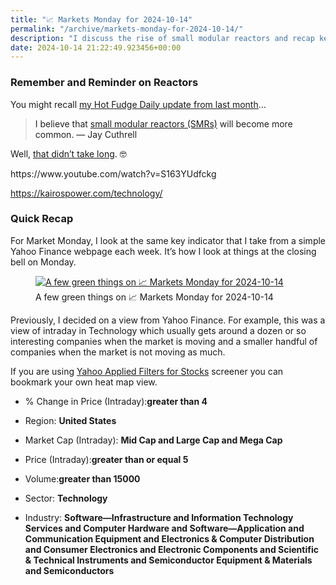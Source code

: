 ```yaml
---
title: "📈 Markets Monday for 2024-10-14"
permalink: "/archive/markets-monday-for-2024-10-14/"
description: "I discuss the rise of small modular reactors and recap key market indicators from Yahoo Finance."
date: 2024-10-14 21:22:49.923456+00:00
---
```


<h3>Remember and Reminder on Reactors</h3><p>You might recall <a target="_blank" rel="noopener noreferrer nofollow" href="https://hot.fudge.org/archive/hot-fudge-sunday-for-2024-09-22/">my Hot Fudge Daily update from last month</a>…</p><blockquote class="pullquote"><p><span style="color: rgb(34, 34, 34)">I believe that </span><a target="_blank" rel="noopener noreferrer nofollow" href="https://www.iaea.org/newscenter/news/what-are-small-modular-reactors-smrs?utm_source=hot-fudge-daily&amp;utm_medium=email&amp;utm_campaign=hot-fudge-sunday-for-2024-09-22">small modular reactors (SMRs)</a><span style="color: rgb(34, 34, 34)"> will become more common. — Jay Cuthrell</span></p></blockquote><p>Well, <a target="_blank" rel="noopener noreferrer nofollow" href="https://blog.google/outreach-initiatives/sustainability/google-kairos-power-nuclear-energy-agreement/">that didn’t take long</a>. 🤓</p><p>https://www.youtube.com/watch?v=S163YUdfckg</p><p><a target="_blank" rel="noopener noreferrer nofollow" href="https://kairospower.com/technology/">https://kairospower.com/technology/</a></p><h3>Quick Recap</h3><p>For Market Monday, I look at the same key indicator that I take from a simple Yahoo Finance webpage each week. It’s how I look at things at the closing bell on Monday.</p><figure><a href="https://finance.yahoo.com/screener/568c8b06-3f3e-497e-bae7-6dd1defc231c/heatmap" target="_blank" rel="noopener noreferrer"><img src="https://assets.buttondown.email/images/81ad1387-0786-4058-8149-5ec4da11783c.png?w=960&amp;fit=max" alt="A few green things on 📈 Markets Monday for 2024-10-14" draggable="false"></a><figcaption>A few green things on 📈 Markets Monday for 2024-10-14</figcaption></figure><p>Previously, I decided on a view from Yahoo Finance. For example, this was a view of intraday in Technology which usually gets around a dozen or so interesting companies when the market is moving and a smaller handful of companies when the market is not moving as much.</p><p>If you are using <a target="_blank" rel="noopener noreferrer nofollow" href="https://finance.yahoo.com/screener/568c8b06-3f3e-497e-bae7-6dd1defc231c/heatmap">Yahoo Applied Filters for Stocks</a> screener you can bookmark your own heat map view.</p><ul><li><p>% Change in Price (Intraday):<strong>greater than 4</strong></p></li><li><p>Region: <strong>United States</strong></p></li><li><p>Market Cap (Intraday): <strong>Mid Cap and Large Cap and Mega Cap</strong></p></li><li><p>Price (Intraday):<strong>greater than or equal 5</strong></p></li><li><p>Volume:<strong>greater than 15000</strong></p></li><li><p>Sector: <strong>Technology</strong></p></li><li><p>Industry: <strong>Software—Infrastructure and Information Technology Services and Computer Hardware and Software—Application and Communication Equipment and Electronics &amp; Computer Distribution and Consumer Electronics and Electronic Components and Scientific &amp; Technical Instruments and Semiconductor Equipment &amp; Materials and Semiconductors</strong></p></li></ul>